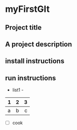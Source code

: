 # myFirstGIt


## Project title

## A project description

## install instructions

## run instructions

- list1 -

1|2|3
:----|:-----:|-----:
a|b|c


-[ ] cook

